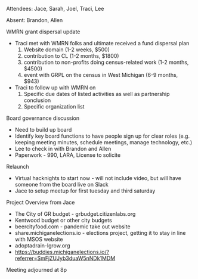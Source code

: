 Attendees: Jace, Sarah, Joel, Traci, Lee

Absent: Brandon, Allen

WMRN grant dispersal update
- Traci met with WMRN folks and ultimate received a fund dispersal plan
    1. Website domain (1-2 weeks, $500)
    2. contribution to CL (1-2 months, $1800)
    3. contribution to non-profits doing census-related work (1-2 months, $4500)
    4. event with GRPL on the census in West Michigan (6-9 months, $943)
- Traci to follow up with WMRN on 
    1. Specific due dates of listed activities as well as partnership conclusion
    2. Specific organization list

Board governance discussion
- Need to build up board
- Identify key board functions to have people sign up for clear roles (e.g. keeping meeting minutes, schedule meetings, manage technology, etc.)
- Lee to check in with Brandon and Allen 
- Paperwork - 990, LARA, License to solicite

Relaunch
- Virtual hacknights to start now - will not include video, but will have someone from the board live on Slack
- Jace to setup meetup for first tuesday and third saturday

Project Overview from Jace
- The City of GR budget - grbudget.citizenlabs.org
- Kentwood budget or other city budgets
- beercityfood.com - pandemic take out website
- share.michiganelections.io - elections project, getting it to stay in line with MSOS website
- adoptadrain-lgrow.org
- https://buddies.michiganelections.io/?referrer=SmFjZUJyb3duaW5nNDk1MDM

Meeting adjourned at 8p
